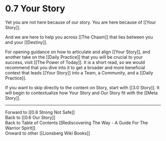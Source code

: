 # 0.7 Your Story

Yet you are not here because of our story. You are here because of [[Your Story]]. 

And we are here to help you across [[The Chasm]] that lies between you and your [[Destiny]].  

For opening guidance on how to articulate and align [[Your Story]], and another take on the [[Daily Practice]] that you will be crucial to your success, visit [[The Power of Today]]. It is a short read, so we would recommend that you dive into it to get a broader and more beneficial context that leads [[Your Story]] into a Team, a Community, and a [[Daily Practice]]. 

If you want to skip directly to the content on Story, start with [[3.0 Story]]. It will begin to contextualize how Your Story and Our Story fit with the [[Meta Story]]. 

____
Forward to [[0.8 Strong Not Safe]]  
Back to [[0.6 Our Story]]  
Back to Table of Contents [[Rediscovering The Way - A Guide For The Warrior Spirit]]  
Onward to other [[Lionsberg Wiki Books]]  

